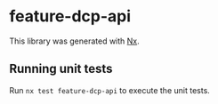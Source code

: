 # feature-dcp-api

This library was generated with [Nx](https://nx.dev).

## Running unit tests

Run `nx test feature-dcp-api` to execute the unit tests.
